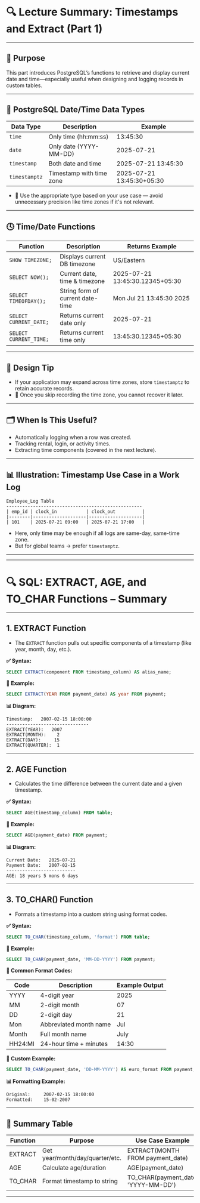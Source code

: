 # 🔍 Lecture Summary: Timestamps and Extract (Part 1)

---

## 📌 Purpose
This part introduces PostgreSQL’s functions to retrieve and display current date and time—especially useful when designing and logging records in custom tables.

---

## 📆 PostgreSQL Date/Time Data Types

| Data Type   | Description                   | Example                        |
|-------------|-------------------------------|--------------------------------|
| `time`      | Only time (hh:mm:ss)          | 13:45:30                       |
| `date`      | Only date (YYYY-MM-DD)        | 2025-07-21                     |
| `timestamp` | Both date and time            | 2025-07-21 13:45:30            |
| `timestamptz`| Timestamp with time zone     | 2025-07-21 13:45:30+05:30      |

- 🔎 Use the appropriate type based on your use case — avoid unnecessary precision like time zones if it's not relevant.

---

## 🕓 Time/Date Functions

| Function                 | Description                        | Returns Example                      |
|--------------------------|------------------------------------|--------------------------------------|
| `SHOW TIMEZONE;`         | Displays current DB timezone       | US/Eastern                           |
| `SELECT NOW();`          | Current date, time & timezone      | 2025-07-21 13:45:30.12345+05:30      |
| `SELECT TIMEOFDAY();`    | String form of current date-time   | Mon Jul 21 13:45:30 2025             |
| `SELECT CURRENT_DATE;`   | Returns current date only          | 2025-07-21                           |
| `SELECT CURRENT_TIME;`   | Returns current time only          | 13:45:30.12345+05:30                 |

---

## 🧠 Design Tip

- If your application may expand across time zones, store `timestamptz` to retain accurate records.
- 📌 Once you skip recording the time zone, you cannot recover it later.

---

## 🗂️ When Is This Useful?

- Automatically logging when a row was created.
- Tracking rental, login, or activity times.
- Extracting time components (covered in the next lecture).

---

## 📊 Illustration: Timestamp Use Case in a Work Log

```
Employee_Log Table
---------------------------------------------------
| emp_id | clock_in           | clock_out          |
|--------|--------------------|--------------------|
| 101    | 2025-07-21 09:00   | 2025-07-21 17:00   |
```
- Here, only time may be enough if all logs are same-day, same-time zone.
- But for global teams → prefer `timestamptz`.

---

---

# 🔍 SQL: EXTRACT, AGE, and TO_CHAR Functions – Summary

---

## 1. EXTRACT Function

- The `EXTRACT` function pulls out specific components of a timestamp (like year, month, day, etc.).

**✅ Syntax:**
```sql
SELECT EXTRACT(component FROM timestamp_column) AS alias_name;
```

**🔧 Example:**
```sql
SELECT EXTRACT(YEAR FROM payment_date) AS year FROM payment;
```

**📊 Diagram:**
```
Timestamp:   2007-02-15 18:00:00
-------------------------------
EXTRACT(YEAR):   2007
EXTRACT(MONTH):    2
EXTRACT(DAY):     15
EXTRACT(QUARTER):  1
```

---

## 2. AGE Function

- Calculates the time difference between the current date and a given timestamp.

**✅ Syntax:**
```sql
SELECT AGE(timestamp_column) FROM table;
```

**🔧 Example:**
```sql
SELECT AGE(payment_date) FROM payment;
```

**📊 Diagram:**
```
Current Date:   2025-07-21
Payment Date:   2007-02-15
--------------------------
AGE: 18 years 5 mons 6 days
```

---

## 3. TO_CHAR() Function

- Formats a timestamp into a custom string using format codes.

**✅ Syntax:**
```sql
SELECT TO_CHAR(timestamp_column, 'format') FROM table;
```

**🔧 Example:**
```sql
SELECT TO_CHAR(payment_date, 'MM-DD-YYYY') FROM payment;
```

**📖 Common Format Codes:**

| Code   | Description               | Example Output |
|--------|---------------------------|---------------|
| YYYY   | 4-digit year              | 2025          |
| MM     | 2-digit month             | 07            |
| DD     | 2-digit day               | 21            |
| Mon    | Abbreviated month name    | Jul           |
| Month  | Full month name           | July          |
| HH24:MI| 24-hour time + minutes    | 14:30         |

**🧠 Custom Example:**
```sql
SELECT TO_CHAR(payment_date, 'DD-MM-YYYY') AS euro_format FROM payment;
```

**📊 Formatting Example:**
```
Original:     2007-02-15 18:00:00
Formatted:    15-02-2007
```

---

## 📘 Summary Table

| Function | Purpose                       | Use Case Example                           |
|----------|-------------------------------|--------------------------------------------|
| EXTRACT  | Get year/month/day/quarter/etc.| EXTRACT(MONTH FROM payment_date)           |
| AGE      | Calculate age/duration        | AGE(payment_date)                          |
| TO_CHAR  | Format timestamp to string    | TO_CHAR(payment_date, 'YYYY-MM-DD')        |

---
